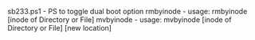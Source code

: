 sb233.ps1 - PS to toggle dual boot option
rmbyinode - usage: rmbyinode [inode of Directory or File]
mvbyinode - usage: mvbyinode [inode of Directory or File] [new location]
